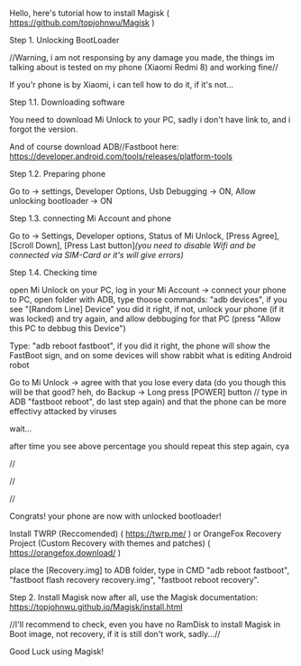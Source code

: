 Hello, here's tutorial how to install Magisk ( https://github.com/topjohnwu/Magisk )

Step 1. Unlocking BootLoader

//Warning, i am not responsing by any damage you made, the things im talking about is tested on my phone (Xiaomi Redmi 8) and working fine//

If you'r phone is by Xiaomi, i can tell how to do it, if it's not...

  Step 1.1. Downloading software
  
  You need to download Mi Unlock to your PC, sadly i don't have link to, and i forgot the version.
  
  And of course download ADB//Fastboot here: https://developer.android.com/tools/releases/platform-tools
  
  Step 1.2. Preparing phone
  
  Go to -> settings, Developer Options, Usb Debugging -> ON, Allow unlocking bootloader -> ON
  
  Step 1.3. connecting Mi Account and phone
  
  Go to -> Settings, Developer options, Status of Mi Unlock, [Press Agree], [Scroll Down], [Press Last button]_(you need to disable Wifi and be connected via SIM-Card or it's will give errors)_
  
  Step 1.4. Checking time
  
  open Mi Unlock on your PC, log in your Mi Account -> connect your phone to PC, open folder with ADB, type thoose commands: "adb devices", if you see "[Random Line]  Device" you did it right, if not, unlock your phone (if it was locked) and try again, and allow debbuging for that PC (press "Allow this PC to debbug this Device")
  
  Type: "adb reboot fastboot", if you did it right, the phone will show the FastBoot sign, and on some devices will show rabbit what is editing Android robot
  
  Go to Mi Unlock -> agree with that you lose every data (do you though this will be that good? heh, do Backup -> Long press [POWER] button // type in ADB "fastboot reboot", do last step again) and that the phone can be more effectivy attacked by viruses
  
  wait...
  
  after time you see above percentage you should repeat this step again, cya
  
  //
  
  //
  
  //
  
  Congrats! your phone are now with unlocked bootloader!
  
  Install TWRP (Reccomended) ( https://twrp.me/ ) or OrangeFox Recovery Project (Custom Recovery with themes and patches) ( https://orangefox.download/ )
  
  place the [Recovery.img] to ADB folder, type in CMD "adb reboot fastboot", "fastboot flash recovery recovery.img", "fastboot reboot recovery".
  
Step 2. Install Magisk
  now after all, use the Magisk documentation: https://topjohnwu.github.io/Magisk/install.html 
  
  //I'll recommend to check, even you have no RamDisk to install Magisk in Boot image, not recovery, if it is still don't work, sadly...//
  
  Good Luck using Magisk!
  

